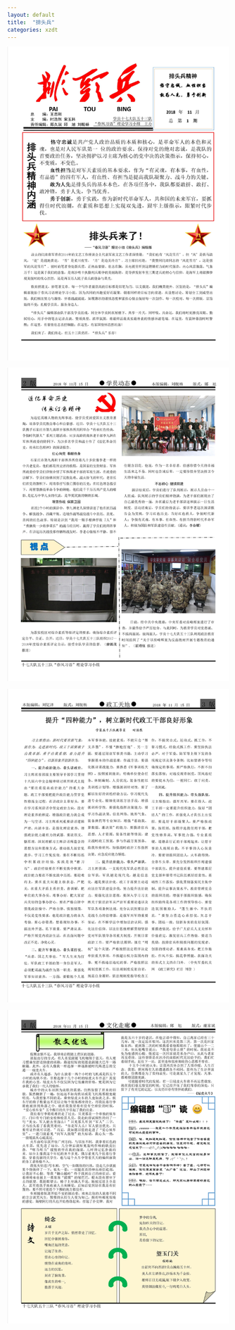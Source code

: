 ```yaml
---
layout: default
title:  "排头兵"
categories: xzdt
---
```

![](/img/2018.11-1.jpg)

![](/img/2018.11-2.jpg)


![](/img/2018.11-3.jpg)

![](/img/2018.11-4.jpg)



